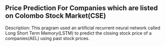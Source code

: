 ## Price Prediction For Companies which are listed on Colombo Stock Market(CSE)
Description: This pragram used an artificial recurrent neural network called Long Short Term Memory(LSTM) to predict the closing stock price of a companies(AEL) using past stock prices.
